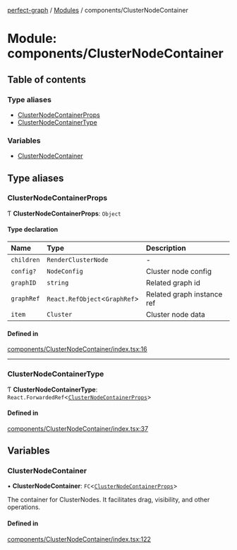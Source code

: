 [perfect-graph](../README.md) / [Modules](../modules.md) / components/ClusterNodeContainer

# Module: components/ClusterNodeContainer

## Table of contents

### Type aliases

- [ClusterNodeContainerProps](components_ClusterNodeContainer.md#clusternodecontainerprops)
- [ClusterNodeContainerType](components_ClusterNodeContainer.md#clusternodecontainertype)

### Variables

- [ClusterNodeContainer](components_ClusterNodeContainer.md#clusternodecontainer)

## Type aliases

### ClusterNodeContainerProps

Ƭ **ClusterNodeContainerProps**: `Object`

#### Type declaration

| Name | Type | Description |
| :------ | :------ | :------ |
| `children` | `RenderClusterNode` | - |
| `config?` | `NodeConfig` | Cluster node config |
| `graphID` | `string` | Related graph id |
| `graphRef` | `React.RefObject`<`GraphRef`\> | Related graph instance ref |
| `item` | `Cluster` | Cluster node data |

#### Defined in

[components/ClusterNodeContainer/index.tsx:16](https://github.com/MaastrichtU-IDS/perfect-graph/blob/c07a48d/src/components/ClusterNodeContainer/index.tsx#L16)

___

### ClusterNodeContainerType

Ƭ **ClusterNodeContainerType**: `React.ForwardedRef`<[`ClusterNodeContainerProps`](components_ClusterNodeContainer.md#clusternodecontainerprops)\>

#### Defined in

[components/ClusterNodeContainer/index.tsx:37](https://github.com/MaastrichtU-IDS/perfect-graph/blob/c07a48d/src/components/ClusterNodeContainer/index.tsx#L37)

## Variables

### ClusterNodeContainer

• **ClusterNodeContainer**: `FC`<[`ClusterNodeContainerProps`](components_ClusterNodeContainer.md#clusternodecontainerprops)\>

The container for ClusterNodes. It facilitates drag, visibility, and other
operations.

#### Defined in

[components/ClusterNodeContainer/index.tsx:122](https://github.com/MaastrichtU-IDS/perfect-graph/blob/c07a48d/src/components/ClusterNodeContainer/index.tsx#L122)
